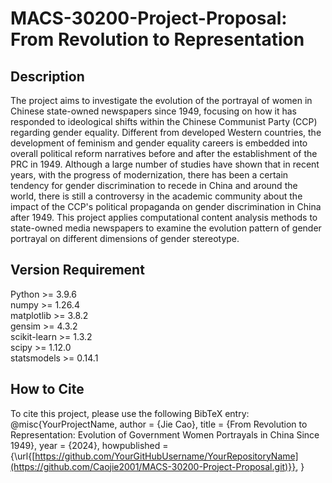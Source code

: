 # MACS-30200-Project-Proposal: From Revolution to Representation
## Description
The project aims to investigate the evolution of the portrayal of women in Chinese state-owned newspapers since 1949, focusing on how it has responded to ideological shifts within the Chinese Communist Party (CCP) regarding gender equality. Different from developed Western countries, the development of feminism and gender equality careers is embedded into overall political reform narratives before and after the establishment of the PRC in 1949. Although a large number of studies have shown that in recent years, with the progress of modernization, there has been a certain tendency for gender discrimination to recede in China and around the world, there is still a controversy in the academic community about the impact of the CCP's political propaganda on gender discrimination in China after 1949. This project applies computational content analysis methods to state-owned media newspapers to examine the evolution pattern of gender portrayal on different dimensions of gender stereotype.
## Version Requirement
Python >= 3.9.6  
numpy >= 1.26.4  
matplotlib >= 3.8.2  
gensim >= 4.3.2  
scikit-learn >= 1.3.2  
scipy >= 1.12.0  
statsmodels >= 0.14.1  
## How to Cite
To cite this project, please use the following BibTeX entry:
@misc{YourProjectName,
  author = {Jie Cao},
  title = {From Revolution to Representation: Evolution of Government Women Portrayals in China Since 1949},
  year = {2024},
  howpublished = {\url{[https://github.com/YourGitHubUsername/YourRepositoryName](https://github.com/Caojie2001/MACS-30200-Project-Proposal.git)}},
}
